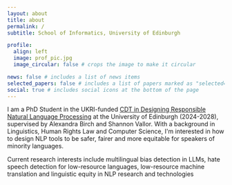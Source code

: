 ```yaml
---
layout: about
title: about
permalink: /
subtitle: School of Informatics, University of Edinburgh

profile:
  align: left
  image: prof_pic.jpg
  image_circular: false # crops the image to make it circular

news: false # includes a list of news items
selected_papers: false # includes a list of papers marked as "selected={true}"
social: true # includes social icons at the bottom of the page
---
```


I am a PhD Student in the UKRI-funded <a href='https://www.responsiblenlp.org/'> CDT in Designing Responsible Natural Language Processing</a> at the University of Edinburgh (2024-2028), supervised by Alexandra Birch and Shannon Vallor. With a background in Linguistics, Human Rights Law and Computer Science, I'm interested in how to design NLP tools to be safer, fairer and more equitable for speakers of minority languages. 

Current research interests include multilingual bias detection in LLMs, hate speech detection for low-resource languages, low-resource machine translation and linguistic equity in NLP research and technologies 


